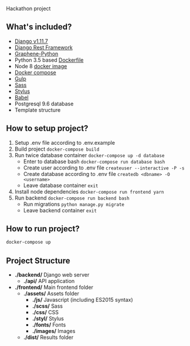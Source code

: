 Hackathon project

What's included?
------
- [Django v1.11.7](https://docs.djangoproject.com/en/1.11/)
- [Django Rest Framework](http://www.django-rest-framework.org/)
- [Graphene-Python](http://graphene-python.org/)
- Python 3.5 based [Dockerfile](https://hub.docker.com/_/python/)
- Node 8 [docker image](https://hub.docker.com/_/node/)
- [Docker compose](https://docs.docker.com/compose/)
- [Gulp](https://gulpjs.com/)
- [Sass](http://sass-lang.com/)
- [Stylus](http://stylus-lang.com/)
- [Babel](https://babeljs.io/)
- Postgresql 9.6 database
- Template structure

How to setup project?
------
1. Setup .env file according to .env.example
2. Build project `docker-compose build`
3. Run twice database container `docker-compose up -d database`
    * Enter to database bash `docker-compose run database bash`
    * Create user according to .env file `createuser --interactive -P -s`
    * Create database according to .env file `createdb <dbname> -O <username>`
    * Leave database container `exit`
4. Install node dependencies `docker-compose run frontend yarn`
5. Run backend `docker-compose run backend bash`
    * Run migrations `python manage.py migrate`
    * Leave backend container `exit`

How to run project?
------
```bash
docker-compose up
```

Project Structure
------
* **./backend/** Django web server
  * **./api/** API application
* **./frontend/** Main frontend folder
  * **./assets/** Assets folder
    * **./js/** Javascript (including ES2015 syntax)
    * **./scss/** Sass
    * **./css/** CSS
    * **./styl/** Stylus
    * **./fonts/** Fonts
    * **./images/** Images
  * **./dist/** Results folder

